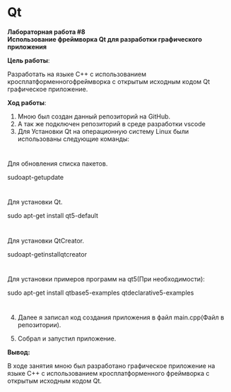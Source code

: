 # Qt
**Лабораторная работа #8**  
**Использование фреймворка Qt для разработки графического приложения**

**Цель работы**: 

Разработать на языке C++ с использованием кросплатформенногофреймворка с открытым исходным кодом Qt графическое приложение.

**Ход работы**:
1.  Мною был создан данный репозиторий на GitHub.
2.	А так же подключен репозиторий в среде разработки vscode
3.	Для Установки Qt на операционную систему Linux были использованы следующие команды:

#
Для обновления списка пакетов.

 sudoapt-getupdate
#
Для установки Qt.

 sudo apt-get install qt5-default
#
Для установки QtCreator.

 sudoapt-getinstallqtcreator
#
Для установки примеров программ на qt5(При необходимости):

 sudo apt-get install qtbase5-examples qtdeclarative5-examples
#

4.	Далее я записал код создания приложения в файл main.cpp(Файл в репозитории).


5.	Собрал и запустил приложение.

**Вывод:**

 В ходе занятия мною был разработано графическое приложение на языке C++ с использованием кросплатформенного фреймворка с открытым исходным кодом Qt.


